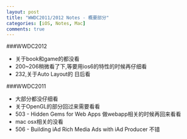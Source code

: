 ```yaml
---
layout: post
title: "WWDC2011/2012 Notes - 概要部分"
categories: [iOS, Notes, Mac]
comments: true
---
```

###WWDC2012
* 关于book和game的都没看
* 200~206稍微看了下,等要用ios6的特性的时候再仔细看
* 232,关于Auto Layout的 日后看

###WWDC2011
* 大部分都没仔细看
* 关于OpenGL的部分回过来需要看看
* 503 - Hidden Gems for Web Apps 做webapp相关的时候再回来看看
* mac osx相关的没看
* 506 - Building iAd Rich Media Ads with iAd Producer 不错